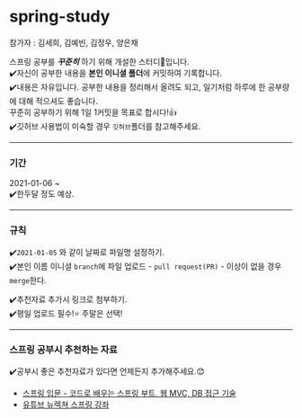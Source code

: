 # spring-study

참가자 : 김세희, 김예빈, 김정우, 양은채

스프링 공부를 ***꾸준히*** 하기 위해 개설한 스터디💯입니다.  
✔️자신이 공부한 내용을 **본인 이니셜 폴더**에 커밋하여 기록합니다.  
✔️내용은 자유입니다. 
  공부한 내용을 정리해서 올려도 되고, 일기처럼 하루에 한 공부량에 대해 적으셔도 좋습니다.   
  꾸준히 공부하기 위해 1일 1커밋을 목표로 합시다!👍  
✔️깃허브 사용법이 미숙할 경우 `깃허브`폴더를 참고해주세요.

-----  

### 기간
2021-01-06 ~   
✔️한두달 정도 예상.

----

### 규칙
✔️`2021-01-05` 와 같이 날짜로 파일명 설정하기.  
✔️본인 이름 이니셜 `branch`에 파일 업로드 - `pull request(PR)` - 이상이 없을 경우 `merge`한다.  

✔️추천자료 추가시 링크로 첨부하기.  
✔️평일 업로드 필수!⭐ 주말은 선택!
  
----

    
### 스프링 공부시 추천하는 자료
✔️공부시 좋은 추천자료가 있다면 언제든지 추가해주세요.😊
- [스프링 입문 - 코드로 배우는 스프링 부트, 웹 MVC, DB 접근 기술](https://www.inflearn.com/course/%EC%8A%A4%ED%94%84%EB%A7%81-%EC%9E%85%EB%AC%B8-%EC%8A%A4%ED%94%84%EB%A7%81%EB%B6%80%ED%8A%B8#)
- [유튜브 뉴렉쳐 스프링 강좌](https://youtube.com/playlist?list=PLq8wAnVUcTFUHYMzoV2RoFoY2HDTKru3T)


  
